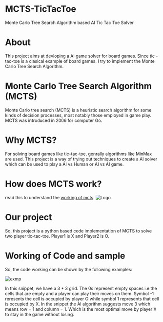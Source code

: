 # MCTS-TicTacToe
Monte Carlo Tree Search Algorithm based AI Tic Tac Toe Solver
# About
This project aims at devloping a AI game solver for board games. Since tic -tac-toe is a clasical example of board games. I try to implement the Monte Carlo Tree Search Algorithm.
# Monte Carlo Tree Search Algorithm (MCTS)
Monte Carlo tree search (MCTS) is a heuristic search algorithm for some kinds of decision processes, most notably those employed in game play. MCTS was introduced in 2006 for computer Go.
# Why MCTS?
For solving board games like tic-tac-toe, genrally algorithms like MinMax are used. This project is a way of trying out techniques to create a AI solver which can be used to play a AI vs Human or AI vs AI game.

# How does MCTS work?
read this to understand the [working of mcts](https://github.com/kushagra1198/MCTS-TicTacToe/blob/master/MCTS_Kushagra_Notes.pdf).
<img src="https://i.stack.imgur.com/EieiQ.png" alt="Logo">

# Our project
So, this project is a python based code implementation of MCTS to solve two player tic-tac-toe. Player1 is X and Player2 is O.

# Working of Code and sample
So, the code working can be shown by the following examples:

![exmp](https://user-images.githubusercontent.com/43116010/66701529-a2eec380-ed1a-11e9-973a-13113d545ee1.PNG)

In this snippet, we have a 3 * 3 grid. The 0s represent empty spaces i.e the cells that are empty and a player can play their moves on them. Symbol -1 reresents the cell is occupied by player O while symbol 1 represents that cell is occupied by X. In the snippet the AI algorithm suggests move 3 which means row = 1 and column = 1. Which is the most optimal move by player X to stay in the game without losing. 
